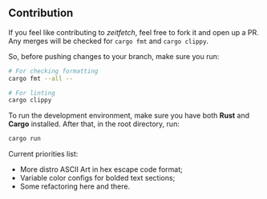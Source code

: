 ## Contribution

If you feel like contributing to _zeitfetch_, feel free to fork it and open up a PR. Any merges will be checked for `cargo fmt` and `cargo clippy`.

So, before pushing changes to your branch, make sure you run:
```bash
# For checking formatting
cargo fmt --all --

# For linting
cargo clippy

```

To run the development environment, make sure you have both **Rust** and **Cargo** installed.
After that, in the root directory, run:

```bash
cargo run
```

Current priorities list:
* More distro ASCII Art in hex escape code format;
* Variable color configs for bolded text sections;
* Some refactoring here and there.
